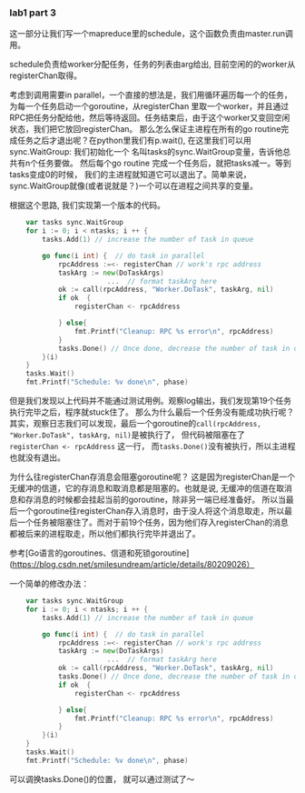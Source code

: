 ### lab1 part 3

这一部分让我们写一个mapreduce里的schedule，这个函数负责由master.run调用。

schedule负责给worker分配任务，任务的列表由arg给出, 目前空闲的的worker从registerChan取得。

考虑到调用需要in parallel，一个直接的想法是，我们用循环遍历每一个的任务，为每一个任务启动一个goroutine，从registerChan
里取一个worker，并且通过RPC把任务分配给他，然后等待返回。任务结束后，由于这个worker又变回空闲状态，我们把它放回registerChan。
那么怎么保证主进程在所有的go routine完成任务之后才退出呢？在python里我们有p.wait(), 在这里我们可以用sync.WaitGroup: 我们初始化一个
名叫tasks的sync.WaitGroup变量，告诉他总共有n个任务要做。 然后每个go routine 完成一个任务后，就把tasks减一。等到tasks变成0的时候，
我们的主进程就知道它可以退出了。简单来说，sync.WaitGroup就像(或者说就是？)一个可以在进程之间共享的变量。

根据这个思路, 我们实现第一个版本的代码。 

```go
	var tasks sync.WaitGroup
	for i := 0; i < ntasks; i ++ {
		tasks.Add(1) // increase the number of task in queue

		go func(i int) {  // do task in parallel
			rpcAddress :=<- registerChan // work's rpc address
			taskArg := new(DoTaskArgs)
                        ...  // format taskArg here
			ok := call(rpcAddress, "Worker.DoTask", taskArg, nil)
			if ok  {
				registerChan <- rpcAddress

			} else{
				fmt.Printf("Cleanup: RPC %s error\n", rpcAddress)
			}
			tasks.Done() // Once done, decrease the number of task in queue
		}(i)
	}
	tasks.Wait()
	fmt.Printf("Schedule: %v done\n", phase)
```

但是我们发现以上代码并不能通过测试用例。观察log输出，我们发现第19个任务执行完毕之后，程序就stuck住了。 那么为什么最后一个任务没有能成功执行呢？其实，观察日志我们可以发现，最后一个goroutine的`call(rpcAddress, "Worker.DoTask", taskArg, nil)`是被执行了， 但代码被阻塞在了 `registerChan <- rpcAddress` 这一行， 而`tasks.Done()`没有被执行，所以主进程也就没有退出。

为什么往registerChan存消息会阻塞goroutine呢？ 这是因为registerChan是一个无缓冲的信道，它的存消息和取消息都是阻塞的。也就是说, 无缓冲的信道在取消息和存消息的时候都会挂起当前的goroutine，除非另一端已经准备好。 所以当最后一个goroutine往registerChan存入消息时，由于没人将这个消息取走，所以最后一个任务被阻塞住了。而对于前19个任务，因为他们存入registerChan的消息都被后来的进程取走，所以他们都执行完毕并退出了。

参考[Go语言的goroutines、信道和死锁goroutine](https://blog.csdn.net/smilesundream/article/details/80209026）

一个简单的修改办法：


```go
	var tasks sync.WaitGroup
	for i := 0; i < ntasks; i ++ {
		tasks.Add(1) // increase the number of task in queue

		go func(i int) {  // do task in parallel
			rpcAddress :=<- registerChan // work's rpc address
			taskArg := new(DoTaskArgs)
                        ...  // format taskArg here
			ok := call(rpcAddress, "Worker.DoTask", taskArg, nil)
			tasks.Done() // Once done, decrease the number of task in queue
			if ok  {
				registerChan <- rpcAddress

			} else{
				fmt.Printf("Cleanup: RPC %s error\n", rpcAddress)
			}
		}(i)
	}
	tasks.Wait()
	fmt.Printf("Schedule: %v done\n", phase)
```

可以调换tasks.Done()的位置， 就可以通过测试了～
